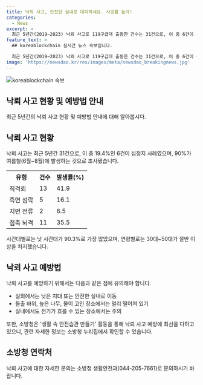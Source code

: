 ```yaml
---
title: 낙뢰 사고, 안전한 실내로 대피하세요. 사망률 높아!
categories:
  - News
excerpt: >
  최근 5년간(2019~2023) 낙뢰 사고로 119구급대 출동한 건수는 31건으로, 이 중 6건이 심정지를 일으켰다. 낙뢰는 여름철에 일어나며 등산 중 벼락이 칠 때에는 안전한 실내로 이동해야 한다. 소방청은 사망률 높은 이러한 사고를 예방하기 위해 인식 전환을 돕는 활동을 할 계획이며, 특히 낙뢰사고는 30~50대 남성들이 주로 당하기 때문에 유의해야 한다. 소방청은 생활 안전습관을 홍보하여 안전사고를 줄이기 위해 노력하고 있다. (출처: 정책브리핑)
feature_text: >
  ## koreablockchain 실시간 뉴스 속보입니다.

  최근 5년간(2019~2023) 낙뢰 사고로 119구급대 출동한 건수는 31건으로, 이 중 6건이 심정지를 일으켰다. 낙뢰는 여름철에 일어나며 등산 중 벼락이 칠 때에는 안전한 실내로 이동해야 한다. 소방청은 사망률 높은 이러한 사고를 예방하기 위해 인식 전환을 돕는 활동을 할 계획이며, 특히 낙뢰사고는 30~50대 남성들이 주로 당하기 때문에 유의해야 한다. 소방청은 생활 안전습관을 홍보하여 안전사고를 줄이기 위해 노력하고 있다. (출처: 정책브리핑)
image: 'https://newsdao.kr/res/images/meta/newsdao_breakingnews.jpg'
---
```


<p><img src="https://newsdao.kr/res/images/meta/newsdao_breakingnews.jpg" alt="koreablockchain 속보" /></p>

<h2 data-ke-size="size26">낙뢰 사고 현황 및 예방법 안내</h2>

<p data-ke-size="size16">최근 5년간의 낙뢰 사고 현황 및 예방법 안내에 대해 알아봅시다.</p>

<h2>낙뢰 사고 현황</h2>

<p data-ke-size="size16">낙뢰 사고는 최근 5년간 31건으로, 이 중 19.4%인 6건이 심정지 사례였으며, 90%가 여름철(6월~8월)에 발생하는 것으로 조사됐습니다.</p>

<table>
  <tr>
    <th><b>유형</b></th>
    <th><b>건수</b></th>
    <th><b>발생률(%)</b></th>
  </tr>
  <tr>
    <td>직격뢰</td>
    <td>13</td>
    <td>41.9</td>
  </tr>
  <tr>
    <td>측면 섬락</td>
    <td>5</td>
    <td>16.1</td>
  </tr>
  <tr>
    <td>지면 전류</td>
    <td>2</td>
    <td>6.5</td>
  </tr>
  <tr>
    <td>접촉 뇌격</td>
    <td>11</td>
    <td>35.5</td>
  </tr>
</table>

<p data-ke-size="size16">시간대별로는 낮 시간대가 90.3%로 가장 많았으며, 연령별로는 30대~50대가 절반 이상을 차지했습니다.</p>

<h2><b>낙뢰 사고 예방법</b></h2>

<p data-ke-size="size16">낙뢰 사고를 예방하기 위해서는 다음과 같은 점에 유의해야 합니다.</p>

<ul>
  <li>실외에서는 낮은 지대 또는 안전한 실내로 이동</li>
  <li>돌출 바위, 높은 나무, 물이 고인 장소에서는 멀리 떨어져 있기</li>
  <li>실내에서도 전기가 흐를 수 있는 장소에서는 주의</li>
</ul>

<p data-ke-size="size16">또한, 소방청은 '생활 속 안전습관 만들기' 활동을 통해 낙뢰 사고 예방에 최선을 다하고 있으니, 관련 자세한 정보는 소방청 누리집에서 확인할 수 있습니다.</p>

<h2>소방청 연락처</h2>

<p data-ke-size="size16">낙뢰 사고에 대한 자세한 문의는 소방청 생활안전과(044-205-7661)로 문의하시기 바랍니다.</p>

<p data-ke-size="size16"></p>

